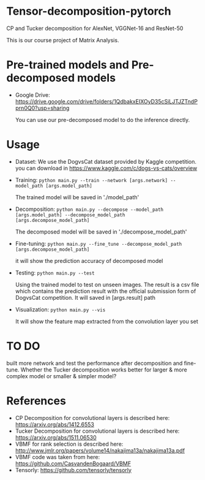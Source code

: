 # Tensor-decomposition-pytorch
CP and Tucker decomposition for AlexNet, VGGNet-16 and ResNet-50

This is our course project of Matrix Analysis. 

# Pre-trained models and Pre-decomposed models

- Google Drive: https://drive.google.com/drive/folders/1QdbakxEIXOyD35cSiLJTJZTndPprn0Q0?usp=sharing

  You can use our pre-decomposed model to do the inference directly.

# Usage

- Dataset:
We use the DogvsCat dataset provided by Kaggle competition. you can download in https://www.kaggle.com/c/dogs-vs-cats/overview
- Training:
``python main.py --train --network [args.network] --model_path [args.model_path]``

  The trained model will be saved in './model_path'
- Decomposition:
``python main.py --decompose --model_path [args.model_path] --decompose_model_path [args.decompose_model_path]``

  The decomposed model will be saved in './decompose_model_path'

- Fine-tuning:
``python main.py --fine_tune --decompose_model_path [args.decompose_model_path]``

  it will show the prediction accuracy of decomposed model
  
- Testing:
``python main.py --test``

  Using the trained model to test on unseen images. The result is a csv file which contains the prediction result with the official submission form of DogvsCat competition. It will saved in [args.result] path

- Visualization:
``python main.py --vis``
  
  It will show the feature map extracted from the convolution layer you set
# TO DO

built more network and test the performance after decomposition and fine-tune. Whether the Tucker decomposition works better for larger & more complex model or smaller & simpler model? 
  
# References

- CP Decomposition for convolutional layers is described here: https://arxiv.org/abs/1412.6553
- Tucker Decomposition for convolutional layers is described here: https://arxiv.org/abs/1511.06530
- VBMF for rank selection is described here: http://www.jmlr.org/papers/volume14/nakajima13a/nakajima13a.pdf
- VBMF code was taken from here: https://github.com/CasvandenBogaard/VBMF
- Tensorly: https://github.com/tensorly/tensorly
